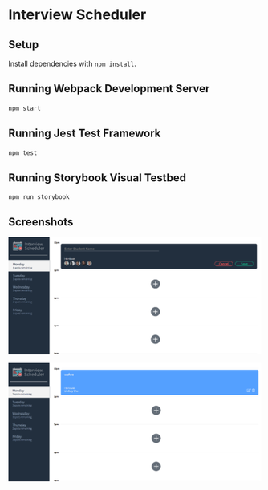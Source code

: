 # Interview Scheduler

## Setup

Install dependencies with `npm install`.

## Running Webpack Development Server

```sh
npm start
```

## Running Jest Test Framework

```sh
npm test
```

## Running Storybook Visual Testbed

```sh
npm run storybook
```
## Screenshots

!["To create an interview"](https://github.com/edison-cy-yang/interview-scheduler/blob/master/docs/Interview%20Create%20Form.png)

!["To view an interview"](https://github.com/edison-cy-yang/interview-scheduler/blob/master/docs/Interview%20Show%20Form.png)
